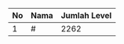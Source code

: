 | No | Nama            | Jumlah Level |
|----|-----------------|--------------|
| 1  | #    |    2262        |
